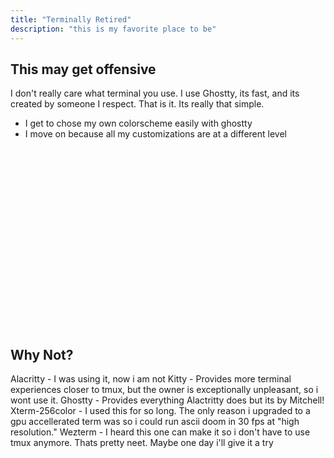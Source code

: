 ```yaml
---
title: "Terminally Retired"
description: "this is my favorite place to be"
---
```


## This may get offensive
I don't really care what terminal you use.  I use Ghostty, its fast, and its
created by someone I respect.  That is it.  Its really that simple.

* I get to chose my own colorscheme easily with ghostty
* I move on because all my customizations are at a different level

<br>
<br>
<br>
<br>
<br>
<br>
<br>
<br>
<br>
<br>
<br>
<br>
<br>
<br>
<br>
<br>
<br>

## Why Not?
Alacritty - I was using it, now i am not
Kitty - Provides more terminal experiences closer to tmux, but the owner is exceptionally unpleasant, so i wont use it.
Ghostty - Provides everything Alactritty does but its by Mitchell!
Xterm-256color - I used this for so long.  The only reason i upgraded to a gpu accellerated term was so i could run ascii doom in 30 fps at "high resolution."
Wezterm - I heard this one can make it so i don't have to use tmux anymore.  Thats pretty neet.  Maybe one day i'll give it a try

<br>
<br>
<br>
<br>
<br>
<br>
<br>
<br>
<br>
<br>
<br>
<br>
<br>
<br>
<br>
<br>
<br>

